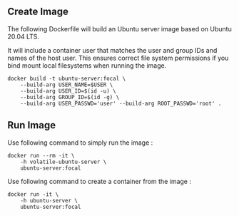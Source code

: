 ## Create Image ##

The following Dockerfile will build an Ubuntu server image based on Ubuntu 20.04 LTS.

It will include a container user that matches the user and group IDs and names of the host user. This ensures correct file system permissions if you bind mount local filesystems when running the image.

    docker build -t ubuntu-server:focal \
        --build-arg USER_NAME=$USER \
        --build-arg USER_ID=$(id -u) \
        --build-arg GROUP_ID=$(id -g) \
        --build-arg USER_PASSWD='user' --build-arg ROOT_PASSWD='root' .

## Run Image ##

Use following command to simply run the image :

    docker run --rm -it \
        -h volatile-ubuntu-server \
        ubuntu-server:focal

Use following command to create a container from the image :

    docker run -it \
        -h ubuntu-server \
        ubuntu-server:focal
